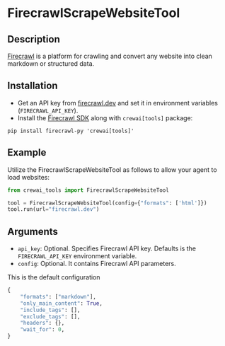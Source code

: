 # FirecrawlScrapeWebsiteTool

## Description

[Firecrawl](https://firecrawl.dev) is a platform for crawling and convert any website into clean markdown or structured data.

## Installation

- Get an API key from [firecrawl.dev](https://firecrawl.dev) and set it in environment variables (`FIRECRAWL_API_KEY`).
- Install the [Firecrawl SDK](https://github.com/mendableai/firecrawl) along with `crewai[tools]` package:

```
pip install firecrawl-py 'crewai[tools]'
```

## Example

Utilize the FirecrawlScrapeWebsiteTool as follows to allow your agent to load websites:

```python
from crewai_tools import FirecrawlScrapeWebsiteTool

tool = FirecrawlScrapeWebsiteTool(config={"formats": ['html']})
tool.run(url="firecrawl.dev")
```

## Arguments

- `api_key`: Optional. Specifies Firecrawl API key. Defaults is the `FIRECRAWL_API_KEY` environment variable.
- `config`: Optional. It contains Firecrawl API parameters.


This is the default configuration

```python
{
    "formats": ["markdown"],
    "only_main_content": True,
    "include_tags": [],
    "exclude_tags": [],
    "headers": {},
    "wait_for": 0,
}
```


